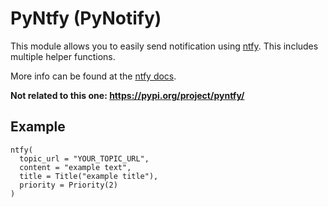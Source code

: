 # PyNtfy (PyNotify)
This module allows you to easily send notification using [ntfy](https://ntfy.sh/).
This includes multiple helper functions.

More info can be found at the [ntfy docs](https://docs.ntfy.sh/publish/).

**Not related to this one: https://pypi.org/project/pyntfy/**

## Example
```
ntfy(
  topic_url = "YOUR_TOPIC_URL",
  content = "example text",
  title = Title("example title"),
  priority = Priority(2)
)
```
